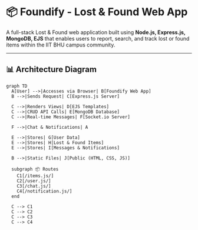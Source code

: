 # 📦 Foundify - Lost & Found Web App

A full-stack Lost & Found web application built using **Node.js, Express.js, MongoDB, EJS** that enables users to report, search, and track lost or found items within the IIT BHU campus community.

---

## 📊 Architecture Diagram

```mermaid
graph TD
  A[User] -->|Accesses via Browser| B[Foundify Web App]
  B -->|Sends Request| C[Express.js Server]

  C -->|Renders Views| D[EJS Templates]
  C -->|CRUD API Calls| E[MongoDB Database]
  C -->|Real-time Messages| F[Socket.io Server]

  F -->|Chat & Notifications| A

  E -->|Stores| G[User Data]
  E -->|Stores| H[Lost & Found Items]
  E -->|Stores| I[Messages & Notifications]

  B -->|Static Files| J[Public (HTML, CSS, JS)]

  subgraph 📦 Routes
    C1[/items.js/]
    C2[/user.js/]
    C3[/chat.js/]
    C4[/notification.js/]
  end

  C --> C1
  C --> C2
  C --> C3
  C --> C4
```
